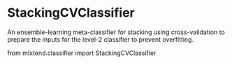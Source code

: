 # StackingCVClassifier

An ensemble-learning meta-classifier for stacking using cross-validation to prepare the inputs for the level-2 classifier to prevent overfitting.

from mlxtend.classifier import StackingCVClassifier
